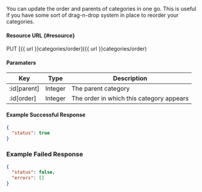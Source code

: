 <!--
@title Update category order & parents
@author Moltin Ltd
@description Orders and sets the parents of a set of given cateories
@order 2.6

@sidebar 1
@family Category
@rate No
@auth Yes
@format JSON
@http PUT
@version beta
-->

You can update the order and parents of categories in one go. This is useful if you have some sort of drag-n-drop system in place to reorder your categories.

#### Resource URL   {#resource}
PUT [{{ url }}categories/order]({{ url }}categories/order)

#### Paramaters
Key | Type | Description
--- | ---- | -----------
:id[parent] | Integer | The parent category
:id[order] | Integer | The order in which this category appears


<!--code-->
#### Example Successful Response
``` json
{
  "status": true
}
```


### Example Failed Response
``` json
{
  "status": false,
  "errors": []
}
```
<!--/code-->